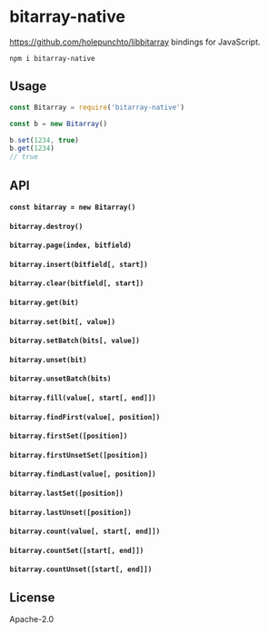 # bitarray-native

<https://github.com/holepunchto/libbitarray> bindings for JavaScript.

```
npm i bitarray-native
```

## Usage

```js
const Bitarray = require('bitarray-native')

const b = new Bitarray()

b.set(1234, true)
b.get(1234)
// true
```

## API

#### `const bitarray = new Bitarray()`

#### `bitarray.destroy()`

#### `bitarray.page(index, bitfield)`

#### `bitarray.insert(bitfield[, start])`

#### `bitarray.clear(bitfield[, start])`

#### `bitarray.get(bit)`

#### `bitarray.set(bit[, value])`

#### `bitarray.setBatch(bits[, value])`

#### `bitarray.unset(bit)`

#### `bitarray.unsetBatch(bits)`

#### `bitarray.fill(value[, start[, end]])`

#### `bitarray.findFirst(value[, position])`

#### `bitarray.firstSet([position])`

#### `bitarray.firstUnsetSet([position])`

#### `bitarray.findLast(value[, position])`

#### `bitarray.lastSet([position])`

#### `bitarray.lastUnset([position])`

#### `bitarray.count(value[, start[, end]])`

#### `bitarray.countSet([start[, end]])`

#### `bitarray.countUnset([start[, end]])`

## License

Apache-2.0
